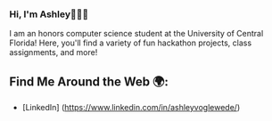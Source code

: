 ### Hi, I'm Ashley👋👩‍💻

I am an honors computer science student at the University of Central Florida! Here, you'll find a variety of fun hackathon projects, class assignments, and more!

## Find Me Around the Web 🌍: 
- [LinkedIn] (https://www.linkedin.com/in/ashleyvoglewede/)


